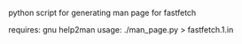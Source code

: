 python script for generating man page for fastfetch

requires: gnu help2man
usage: ./man_page.py > fastfetch.1.in

